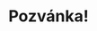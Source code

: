 ---
title: Pozvánka!
address: Milý Pavle
pronoun: tě
checkout: mrkni
rsvp: zaregistruj
rsvp2: dorazíš
rsvp3: chceš
---